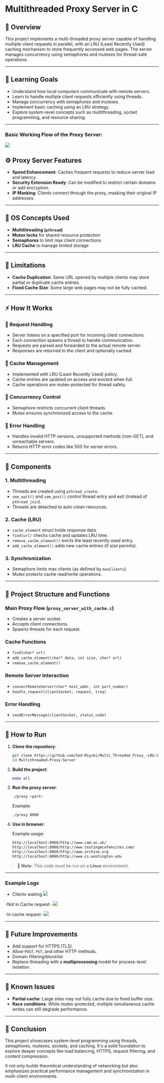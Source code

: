# Multithreaded Proxy Server in C

## 🧠 Overview

This project implements a multi-threaded proxy server capable of handling multiple client requests in parallel, with an LRU (Least Recently Used) caching mechanism to store frequently accessed web pages. The server manages concurrency using semaphores and mutexes for thread-safe operations.

---

## 🎯 Learning Goals

- Understand how local computers communicate with remote servers.
- Learn to handle multiple client requests efficiently using threads.
- Manage concurrency with semaphores and mutexes.
- Implement basic caching using an LRU strategy.
- Explore system-level concepts such as multithreading, socket programming, and resource sharing.

---

###  Basic Working Flow of the Proxy Server:
![](https://github.com/Sed-Miyuki/Multi_Threaded_Proxy_-LRU-Cache-_C/blob/master/UML.JPG)

## ⚙️ Proxy Server Features

- **Speed Enhancement**: Caches frequent requests to reduce server load and latency.
- **Security Extension Ready**: Can be modified to restrict certain domains or add encryption.
- **IP Masking**: Clients connect through the proxy, masking their original IP addresses.

---

## 🧩 OS Concepts Used

- **Multithreading (`pthread`)**
- **Mutex locks** for shared resource protection
- **Semaphores** to limit max client connections
- **LRU Cache** to manage limited storage

---

## 🚫 Limitations

- **Cache Duplication**: Same URL opened by multiple clients may store partial or duplicate cache entries.
- **Fixed Cache Size**: Some large web pages may not be fully cached.

---

## ⚡ How It Works

### 🔄 Request Handling

- Server listens on a specified port for incoming client connections.
- Each connection spawns a thread to handle communication.
- Requests are parsed and forwarded to the actual remote server.
- Responses are returned to the client and optionally cached.

### 💾 Cache Management

- Implemented with LRU (Least Recently Used) policy.
- Cache entries are updated on access and evicted when full.
- Cache operations are mutex-protected for thread safety.

### 🔐 Concurrency Control

- Semaphore restricts concurrent client threads.
- Mutex ensures synchronized access to the cache.

### 🚨 Error Handling

- Handles invalid HTTP versions, unsupported methods (non-GET), and unreachable servers.
- Returns HTTP error codes like 500 for server errors.

---

## 🧱 Components

### 1. Multithreading

- Threads are created using `pthread_create`.
- `sem_wait()` and `sem_post()` control thread entry and exit (instead of `pthread_join`).
- Threads are detached to auto-clean resources.

### 2. Cache (LRU)

- `cache_element` struct holds response data.
- `find(url)` checks cache and updates LRU time.
- `remove_cache_element()` evicts the least recently used entry.
- `add_cache_element()` adds new cache entries (if size permits).

### 3. Synchronization

- Semaphore limits max clients (as defined by `maxClients`).
- Mutex protects cache read/write operations.

---

## 🔧 Project Structure and Functions

### Main Proxy Flow (`proxy_server_with_cache.c`)

- Creates a server socket.
- Accepts client connections.
- Spawns threads for each request.

### Cache Functions

- `find(char* url)`
- `add_cache_element(char* data, int size, char* url)`
- `remove_cache_element()`

### Remote Server Interaction

- `connectRemoteServer(char* host_addr, int port_number)`
- `handle_request(clientSocket, request, treq)`

### Error Handling

- `sendErrorMessage(clientSocket, status_code)`

---

## 🚀 How to Run

1. **Clone the repository**:
    ```bash
    git clone https://github.com/Sed-Miyuki/Multi_Threaded_Proxy_-LRU-Cache-_C
    cd Multithreaded-Proxy-Server
    ```

2. **Build the project**:
    ```bash
    make all
    ```

3. **Run the proxy server**:
    ```bash
    ./proxy <port>
    ```

    Example:
    ```bash
    ./proxy 8060
    ```

4. **Use in browser**:

    Example usage:
    ```bash
    http://localhost:8060/http://www.cam.ac.uk/
    http://localhost:8060/http://www.testingmcafeesites.com/
    http://localhost:8060/http://www.archive.org
    http://localhost:8060/http://www.cs.washington.edu
    ```

> 📌 **Note:** This code must be run on a **Linux** environment.

---

###  Example Logs

- Clients waiting
![](https://github.com/Sed-Miyuki/Multi_Threaded_Proxy_-LRU-Cache-_C/blob/master/LOGS1.png)

-Not in Cache request 
-![](https://github.com/Sed-Miyuki/Multi_Threaded_Proxy_-LRU-Cache-_C/blob/master/LOGS2.png)

-In cache request 
-![](https://github.com/Sed-Miyuki/Multi_Threaded_Proxy_-LRU-Cache-_C/blob/master/LOGS3.png)

---
## 🔮 Future Improvements

- Add support for HTTPS (TLS).
- Allow `POST`, `PUT`, and other HTTP methods.
- Domain filtering/blocklist.
- Replace threading with a **multiprocessing** model for process-level isolation.

---

## 🐞 Known Issues

- **Partial cache**: Large sites may not fully cache due to fixed buffer size.
- **Race conditions**: While mutex-protected, multiple simultaneous cache writes can still degrade performance.

---

## 🧾 Conclusion

This project showcases system-level programming using threads, semaphores, mutexes, sockets, and caching. It's a solid foundation to explore deeper concepts like load balancing, HTTPS, request filtering, and content compression.

It not only builds theoretical understanding of networking but also emphasizes practical performance management and synchronization in multi-client environments.

